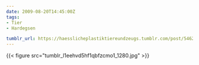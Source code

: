 ```yaml
---
date: 2009-08-20T14:45:00Z
tags:
- Tier
- Hardegsen

tumblr_url: https://haesslicheplastiktiereundzeugs.tumblr.com/post/546282279
---
```

{{< figure src="tumblr_l1eehvd5hf1qbfzcmo1_1280.jpg" >}}
